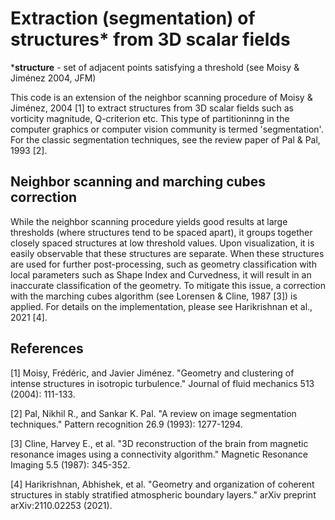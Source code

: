 # Extraction (segmentation) of structures* from 3D scalar fields

***structure** - set of adjacent points satisfying a threshold (see Moisy & Jiménez 2004, JFM)

This code is an extension of the neighbor scanning procedure of Moisy & Jiménez, 2004 [1] to extract structures from 3D scalar fields such as vorticity magnitude, Q-criterion etc. This type of partitioninng in the computer graphics or computer vision community is termed 'segmentation'. For the classic segmentation techniques, see the review paper of Pal & Pal, 1993 [2].

## Neighbor scanning and marching cubes correction

While the neighbor scanning procedure yields good results at large thresholds (where structures tend to be spaced apart), it groups together closely spaced structures at low threshold values. Upon visualization, it is easily observable that these structures are separate. When these structures are used for further post-processing, such as geometry classification with local parameters such as Shape Index and Curvedness, it will result in an inaccurate classification of the geometry. To mitigate this issue, a correction with the marching cubes algorithm (see Lorensen & Cline, 1987 [3]) is applied. For details on the implementation, please see Harikrishnan et al., 2021 [4].

## References

[1] Moisy, Frédéric, and Javier Jiménez. "Geometry and clustering of intense structures in isotropic turbulence." Journal of fluid mechanics 513 (2004): 111-133.

[2] Pal, Nikhil R., and Sankar K. Pal. "A review on image segmentation techniques." Pattern recognition 26.9 (1993): 1277-1294.

[3] Cline, Harvey E., et al. "3D reconstruction of the brain from magnetic resonance images using a connectivity algorithm." Magnetic Resonance Imaging 5.5 (1987): 345-352.

[4] Harikrishnan, Abhishek, et al. "Geometry and organization of coherent structures in stably stratified atmospheric boundary layers." arXiv preprint arXiv:2110.02253 (2021).
